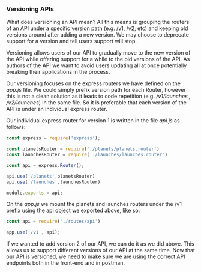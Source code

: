### Versioning APIs 

What does versioning an API mean? All this means is grouping the routers of an API under a specific version path (e.g. /v1, /v2, etc) and keeping old versions around after adding a new version. We may choose to deprecate support for a version and tell users support will stop. 

Versioning allows users of our API to gradually move to the new version of the API while offering support for a while to the old versions of the API. As authors of the API we want to avoid users updating all at once potentially breaking their applications in the process. 

Our versioning focuses on the express routers we have defined on the *app.js* file. We could simply prefix version path for each Router, however this is not a clean solution as it leads to code repetition (e.g. */v1/launches , /v2/launches*) in the same file. So it is preferable that each version of the API is under an individual express router. 

Our individual express router for version 1 is written in the file *api.js* as follows: 

```js
const express = require('express');

const planetsRouter = require('./planets/planets.router')
const launchesRouter = require('./launches/launches.router')

const api = express.Router();

api.use('/planets',planetsRouter)
api.use('/launches',launchesRouter)

module.exports = api;
```

On the *app.js* we mount the planets and launches routers under the /v1 prefix using the api object we exported above, like so: 

```js
const api = require('./routes/api')

app.use('/v1', api);
```

If we wanted to add version 2 of our API, we can do it as we did above. This allows us to support different versions of our API at the same time. Now that our API is versioned, we need to make sure we are using the correct API endpoints  both in the front-end and in postman.
